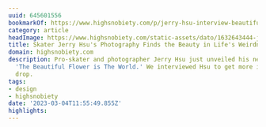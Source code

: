 ```yaml
---
uuid: 645601556
bookmarkOf: https://www.highsnobiety.com/p/jerry-hsu-interview-beautiful-flower-is-the-world/
category: article
headImage: https://www.highsnobiety.com/static-assets/dato/1632643444-jerry-hsu-interview-beautiful-flower-is-the-world-feat.jpg
title: Skater Jerry Hsu's Photography Finds the Beauty in Life's Weirdness
domain: highsnobiety.com
description: Pro-skater and photographer Jerry Hsu just unveiled his new photo book
  'The Beautiful Flower is The World.' We interviewed Hsu to get more info on the
  drop.
tags:
- design
- highsnobiety
date: '2023-03-04T11:55:49.855Z'
highlights: 
---
```



